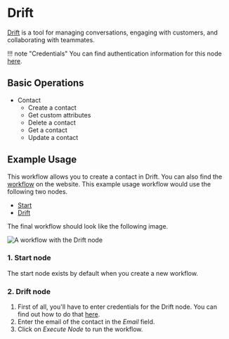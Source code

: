 # Drift

[Drift](https://www.drift.com/) is a tool for managing conversations, engaging with customers, and collaborating with teammates.

!!! note "Credentials"
    You can find authentication information for this node [here](/integrations/credentials/drift/).


## Basic Operations

* Contact
    * Create a contact
    * Get custom attributes
    * Delete a contact
    * Get a contact
    * Update a contact

## Example Usage

This workflow allows you to create a contact in Drift. You can also find the [workflow](https://n8n.io/workflows/497) on the website. This example usage workflow would use the following two nodes.
- [Start](/integrations/core-nodes/n8n-nodes-base.start/)
- [Drift]()

The final workflow should look like the following image.

![A workflow with the Drift node](/_images/integrations/nodes/drift/workflow.png)

### 1. Start node

The start node exists by default when you create a new workflow.

### 2. Drift node

1. First of all, you'll have to enter credentials for the Drift node. You can find out how to do that [here](/integrations/credentials/drift/).
2. Enter the email of the contact in the *Email* field.
3. Click on *Execute Node* to run the workflow.
